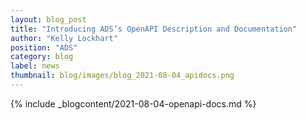```yaml
---
layout: blog_post
title: "Introducing ADS’s OpenAPI Description and Documentation"
author: "Kelly Lockhart"
position: "ADS"
category: blog
label: news
thumbnail: blog/images/blog_2021-08-04_apidocs.png
---
```


{% include _blogcontent/2021-08-04-openapi-docs.md %}
